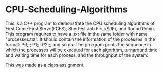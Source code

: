 # CPU-Scheduling-Algorithms
This is a C++ program to demonstrate the CPU scheduling algorithms of First Come First Serve(FCFS), Shortest Job First(SJF), and Round Robin.
This program requires to have a .txt file in the same folder with name "processes.txt". It should contain the information of the processes in the format:
P0;<arrival time>;<cpu burst time>;
P1;<arrival time>;<cpu burst time>;
P2;<arrival time>;<cpu burst time>;
and so on.
The prorgram prints the sequence in which the processes will be executed for each algorithm, turnaround time and waiting time for each process, and the throughput of the system.

This was made as a class assignment.

